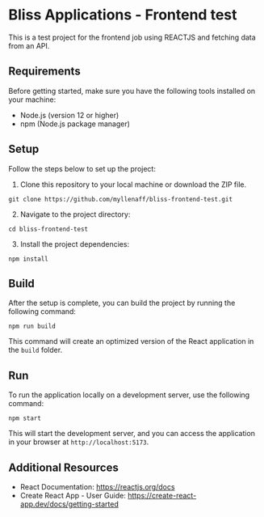 # Bliss Applications - Frontend test

This is a test project for the frontend job using REACTJS and fetching data from an API.

## Requirements

Before getting started, make sure you have the following tools installed on your machine:

- Node.js (version 12 or higher)
- npm (Node.js package manager)

## Setup

Follow the steps below to set up the project:

1. Clone this repository to your local machine or download the ZIP file.


```shell
git clone https://github.com/myllenaff/bliss-frontend-test.git
```

2. Navigate to the project directory:

```shell
cd bliss-frontend-test
```

3. Install the project dependencies:


```shell
npm install
```

## Build

After the setup is complete, you can build the project by running the following command:


```shell
npm run build
```

This command will create an optimized version of the React application in the `build` folder.

Run
---
To run the application locally on a development server, use the following command:


```shell
npm start
```

This will start the development server, and you can access the application in your browser at `http://localhost:5173`.


Additional Resources
--------------------
- React Documentation: https://reactjs.org/docs
- Create React App - User Guide: https://create-react-app.dev/docs/getting-started
